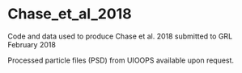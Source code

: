 # Chase_et_al_2018
Code and data used to produce Chase et al. 2018 submitted to GRL February 2018


Processed particle files (PSD) from UIOOPS available upon request. 
